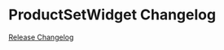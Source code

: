 # ProductSetWidget Changelog

[Release Changelog](https://github.com/spryker-shop/product-set-widget/releases)
